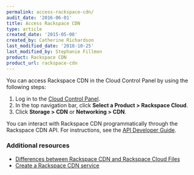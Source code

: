 ```yaml
---
permalink: access-rackspace-cdn/
audit_date: '2016-06-01'
title: Access Rackspace CDN
type: article
created_date: '2015-05-08'
created_by: Catherine Richardson
last_modified_date: '2018-10-25'
last_modified_by: Stephanie Fillmon
product: Rackspace CDN
product_url: rackspace-cdn
---
```


You can access Rackspace CDN in the Cloud Control Panel by using the
following steps:

1. Log in to the [Cloud Control Panel](https://login.rackspace.com/).
2. In the top navigation bar, click **Select a Product > Rackspace Cloud**.
3. Click **Storage > CDN** or **Networking > CDN**.

You can interact with Rackspace CDN programmatically through the
Rackspace CDN API. For instructions, see the [API Developer Guide](https://docs.rackspace.com/docs/cdn/v1/developer-guide/).


### Additional resources

- [Differences between Rackspace CDN and Rackspace Cloud Files](/support/how-to/differences-between-rackspace-cdn-and-rackspace-cloud-files)
- [Create a Rackspace CDN service](/support/how-to/create-a-rackspace-cdn-service)
